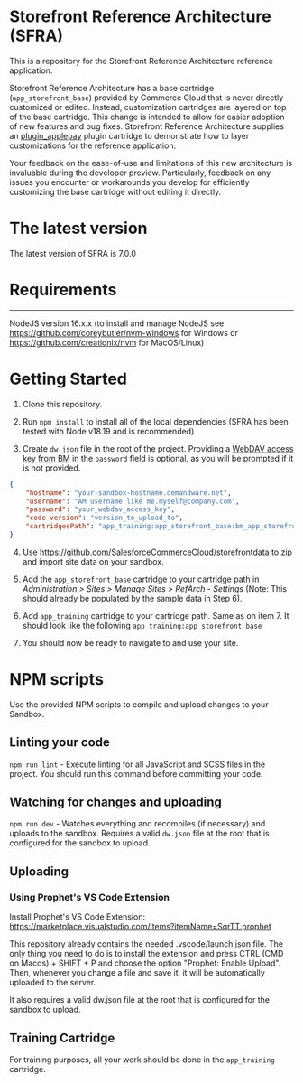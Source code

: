 # Storefront Reference Architecture (SFRA)

This is a repository for the Storefront Reference Architecture reference application.

Storefront Reference Architecture has a base cartridge (`app_storefront_base`) provided by Commerce Cloud that is never directly customized or edited. Instead, customization cartridges are layered on top of the base cartridge. This change is intended to allow for easier adoption of new features and bug fixes.
Storefront Reference Architecture supplies an [plugin_applepay](https://github.com/SalesforceCommerceCloud/plugin-applepay) plugin cartridge to demonstrate how to layer customizations for the reference application.

Your feedback on the ease-of-use and limitations of this new architecture is invaluable during the developer preview. Particularly, feedback on any issues you encounter or workarounds you develop for efficiently customizing the base cartridge without editing it directly.

# The latest version

The latest version of SFRA is 7.0.0

# Requirements

---

NodeJS version 16.x.x (to install and manage NodeJS see https://github.com/coreybutler/nvm-windows for Windows or https://github.com/creationix/nvm for MacOS/Linux)

# Getting Started

1. Clone this repository.

2. Run `npm install` to install all of the local dependencies (SFRA has been tested with Node v18.19 and is recommended)

3. Create `dw.json` file in the root of the project. Providing a [WebDAV access key from BM](https://help.salesforce.com/s/articleView?id=cc.b2c_access_keys_for_business_manager.htm&type=5) in the `password` field is optional, as you will be prompted if it is not provided.

```json
{
    "hostname": "your-sandbox-hostname.demandware.net",
    "username": "AM username like me.myself@company.com",
    "password": "your_webdav_access_key",
    "code-version": "version_to_upload_to",
    "cartridgesPath": "app_training:app_storefront_base:bm_app_storefront_base"
}
```

4. Use https://github.com/SalesforceCommerceCloud/storefrontdata to zip and import site data on your sandbox.

5. Add the `app_storefront_base` cartridge to your cartridge path in _Administration > Sites > Manage Sites > RefArch - Settings_ (Note: This should already be populated by the sample data in Step 6).

6. Add `app_training` cartridge to your cartridge path. Same as on item 7. It should look like the following `app_training:app_storefront_base`

7. You should now be ready to navigate to and use your site.

# NPM scripts

Use the provided NPM scripts to compile and upload changes to your Sandbox.

## Linting your code

`npm run lint` - Execute linting for all JavaScript and SCSS files in the project. You should run this command before committing your code.

## Watching for changes and uploading

`npm run dev` - Watches everything and recompiles (if necessary) and uploads to the sandbox. Requires a valid `dw.json` file at the root that is configured for the sandbox to upload.

## Uploading

### Using Prophet's VS Code Extension

Install Prophet's VS Code Extension: https://marketplace.visualstudio.com/items?itemName=SqrTT.prophet

This repository already contains the needed .vscode/launch.json file. The only thing you need to do is to install the extension and press CTRL (CMD on Macos) + SHIFT + P and choose the option "Prophet: Enable Upload". Then, whenever you change a file and save it, it will be automatically uploaded to the server.

It also requires a valid dw.json file at the root that is configured for the sandbox to upload.

## Training Cartridge

For training purposes, all your work should be done in the `app_training` cartridge.
